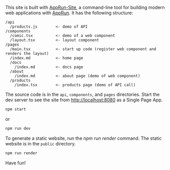 This site is built with [AppRun-Site](https://github.com/yysun/apprun-site), a command-line tool for building modern web applications with [AppRun](https://github.com/yysun/apprun). It has the following structure:

```
/api
  /products.js        <- demo of API
/components
  /comic.tsx          <- demo of a web component
  /layout.tsx         <- layout component
/pages
  /main.tsx           <- start up code (register web component and renders the layout)
  /index.md           <- home page
  /docs
    /index.md         <- docs page
  /about
    /index.md         <- about page (demo of web component)
  /products
    /index.tsx        <- products page (demo of API call)
```

The source code is in the `api`, `components`, and `pages` directories. Start the dev server to see the site from [http://localhost:8080](http://localhost:8080) as a Single Page App.

```bash
npm start
```
or
```bash
npm run dev
```

To generate a static website, run the _npm run render_ command. The static website is in the `public` directory.

```bash
npm run render
```

Have fun!
